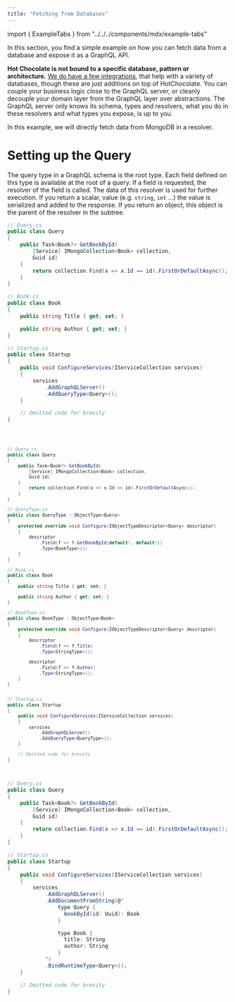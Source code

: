 ```yaml
---
title: "Fetching from Databases"
---
```


import { ExampleTabs } from "../../../components/mdx/example-tabs"

In this section, you find a simple example on how you can fetch data from a database and expose it as a GraphQL API.

**Hot Chocolate is not bound to a specific database, pattern or architecture.**
[We do have a few integrations](/docs/hotchocolate/integrations), that help with a variety of databases, though these are just additions on top of HotChocolate.
You can couple your business logic close to the GraphQL server, or cleanly decouple your domain layer from the GraphQL layer over abstractions.
The GraphQL server only knows its schema, types and resolvers, what you do in these resolvers and what types you expose, is up to you.

In this example, we will directly fetch data from MongoDB in a resolver.

# Setting up the Query

The query type in a GraphQL schema is the root type. Each field defined on this type is available at the root of a query.
If a field is requested, the resolver of the field is called.
The data of this resolver is used for further execution.
If you return a scalar, value (e.g. `string`, `int` ...) the value is serialized and added to the response.
If you return an object, this object is the parent of the resolver in the subtree.

<ExampleTabs>
<Annotation>

```csharp
// Query.cs
public class Query
{
    public Task<Book?> GetBookById(
        [Service] IMongoCollection<Book> collection,
        Guid id)
    {
        return collection.Find(x => x.Id == id).FirstOrDefaultAsync();
    }
}

// Book.cs
public class Book
{
    public string Title { get; set; }

    public string Author { get; set; }
}

// Startup.cs
public class Startup
{
    public void ConfigureServices(IServiceCollection services)
    {
        services
            .AddGraphQLServer()
            .AddQueryType<Query>();
    }

    // Omitted code for brevity
}
```

</Annotation>
<Code>

```csharp
// Query.cs
public class Query
{
    public Task<Book?> GetBookById(
        [Service] IMongoCollection<Book> collection,
        Guid id)
    {
        return collection.Find(x => x.Id == id).FirstOrDefaultAsync();
    }
}

// QueryType.cs
public class QueryType : ObjectType<Query>
{
    protected override void Configure(IObjectTypeDescriptor<Query> descriptor)
    {
        descriptor
            .Field(f => f.GetBookById(default!, default!))
            .Type<BookType>();
    }
}

// Book.cs
public class Book
{
    public string Title { get; set; }

    public string Author { get; set; }
}

// BookType.cs
public class BookType : ObjectType<Book>
{
    protected override void Configure(IObjectTypeDescriptor<Query> descriptor)
    {
        descriptor
            .Field(f => f.Title)
            .Type<StringType>();

        descriptor
            .Field(f => f.Author)
            .Type<StringType>();
    }
}


// Startup.cs
public class Startup
{
    public void ConfigureServices(IServiceCollection services)
    {
        services
            .AddGraphQLServer()
            .AddQueryType<QueryType>();
    }

    // Omitted code for brevity
}
```

</Code>
<Schema>

```csharp
// Query.cs
public class Query
{
    public Task<Book?> GetBookById(
        [Service] IMongoCollection<Book> collection,
        Guid id)
    {
        return collection.Find(x => x.Id == id).FirstOrDefaultAsync();
    }
}

// Startup.cs
public class Startup
{
    public void ConfigureServices(IServiceCollection services)
    {
        services
            .AddGraphQLServer()
            .AddDocumentFromString(@"
                type Query {
                  bookById(id: Uuid): Book
                }

                type Book {
                  title: String
                  author: String
                }
            ")
            .BindRuntimeType<Query>();
    }

    // Omitted code for brevity
}
```

</Schema>
</ExampleTabs>
